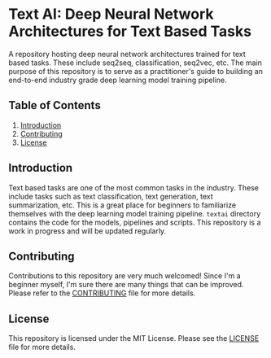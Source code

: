 # Text AI: Deep Neural Network Architectures for Text Based Tasks

A repository hosting deep neural network architectures trained for text based tasks. These include seq2seq, classification, seq2vec, etc. The main purpose of this repository is to serve as a practitioner's guide to building an end-to-end industry grade deep learning model training pipeline.

## Table of Contents
1. [Introduction](#introduction)
2. [Contributing](#contributing)
3. [License](#license)

## Introduction
Text based tasks are one of the most common tasks in the industry. These include tasks such as text classification, text generation, text summarization, etc. This is a great place for beginners to familiarize themselves with the deep learning model training pipeline. `textai` directory contains the code for the models, pipelines and scripts. This repository is a work in progress and will be updated regularly.

## Contributing
Contributions to this repository are very much welcomed! Since I'm a beginner myself, I'm sure there are many things that can be improved. Please refer to the [CONTRIBUTING](CONTRIBUTING.md) file for more details.

## License
This repository is licensed under the MIT License. Please see the [LICENSE](LICENSE) file for more details.
